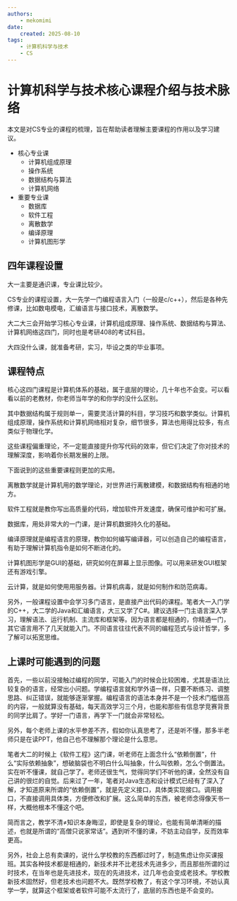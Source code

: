 ```yaml
---
authors:
    - mekomimi
date:
    created: 2025-08-10
tags:
    - 计算机科学与技术
    - CS
---
```


# 计算机科学与技术核心课程介绍与技术脉络

本文是对CS专业的课程的梳理，旨在帮助读者理解主要课程的作用以及学习建议。

- 核心专业课
  - 计算机组成原理
  - 操作系统
  - 数据结构与算法
  - 计算机网络
- 重要专业课
  - 数据库
  - 软件工程
  - 离散数学
  - 编译原理
  - 计算机图形学

## 四年课程设置

大一主要是通识课，专业课比较少。

CS专业的课程设置，大一先学一门编程语言入门（一般是c/c++），然后是各种先修课，比如数电模电，汇编语言与接口技术，离散数学。

大二大三会开始学习核心专业课，计算机组成原理、操作系统、数据结构与算法、计算机网络这四门，同时也是考研408的考试科目。

大四没什么课，就准备考研，实习，毕设之类的毕业事项。

## 课程特点

核心这四门课程是计算机体系的基础，属于底层的理论，几十年也不会变。可以看看以前的老教材，你老师当年学的和你学的没什么区别。

其中数据结构属于规则单一，需要灵活计算的科目，学习技巧和数学类似。计算机组成原理，操作系统和计算机网络相对复杂，细节很多，算法也用得比较多，有点类似于物理化学。

这些课程偏重理论，不一定能直接提升你写代码的效率，但它们决定了你对技术的理解深度，影响着你长期发展的上限。

下面说到的这些重要课程则更加的实用。

离散数学就是计算机用的数学理论，对世界进行离散建模，和数据结构有相通的地方。

软件工程就是教你写出高质量的代码，增加软件开发速度，确保可维护和可扩展。

数据库，用处非常大的一门课，是计算机数据持久化的基础。

编译原理就是编程语言的原理，教你如何编写编译器，可以创造自己的编程语言，有助于理解计算机指令是如何不断进化的。

计算机图形学是GUI的基础，研究如何在屏幕上显示图像。可以用来研发GUI框架还有游戏引擎。

云计算，就是如何使用用服务器。计算机病毒，就是如何制作和防范病毒。

另外，一般课程设置中会学习多门语言，是直接产出代码的课程。笔者大一入门学的C++，大二学的Java和汇编语言，大三又学了C#。建议选择一门主语言深入学习，理解语法、运行机制、主流库和框架等。因为语言都是相通的，你精通一门，其它语言用不了几天就能入门。不同语言往往代表不同的编程范式与设计哲学，多了解可以拓宽思维。

## 上课时可能遇到的问题

首先，一些以前没接触过编程的同学，可能入门的时候会比较困难，尤其是语法比较复杂的语言，经常出小问题。学编程语言就和学外语一样，只要不断练习、调整思路、纠正错误，就能够逐渐掌握。编程语言的语法本身并不是一个技术门槛很高的内容，一般就算没有基础，每天高效学习三个月，也能和那些有信息学竞赛背景的同学比肩了。学好一门语言，再学下一门就会非常轻松。

另外，每个老师上课的水平参差不齐，假如你认真思考了，还是听不懂，那多半老师只是在读PPT，他自己也不理解那个理论是什么意思。

笔者大二的时候上《软件工程》这门课，听老师在上面念什么“依赖倒置”，什么“实际依赖抽象”，想破脑袋也不明白什么叫抽象，什么叫依赖，怎么个倒置法。实在听不懂课，就自己学了。老师还很生气，觉得同学们不听他的课，全然没有自己讲的很烂的自觉。后来过了一年，笔者对Java生态和设计模式已经有了深入了解，才知道原来所谓的“依赖倒置”，就是先定义接口，具体类实现接口。调用接口，不直接调用具体类，方便修改和扩展。这么简单的东西，被老师念得像天书一样，大概他根本不懂这个吧。

简而言之，教学不清≠知识本身晦涩，即使是复杂的理论，也能有简单清晰的描述，也就是所谓的“高僧只说家常话”。遇到听不懂的课，不妨主动自学，反而效率更高。

另外，社会上总有卖课的，说什么学校教的东西都过时了，制造焦虑让你买课报班。其实各种技术都是相通的，新技术并不比老技术先进多少，而且那些所谓的过时技术，在当年也是先进技术，现在的先进技术，过几年也会变成老技术。学校教新技术固然好，但老技术也问题不大。既然学校教了，有这个学习环境，不妨认真学一学，就算这个框架或者软件可能不太流行了，底层的东西也是不会变的。
